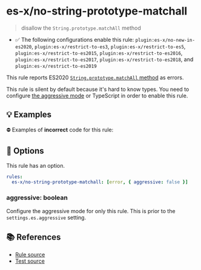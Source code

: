 # es-x/no-string-prototype-matchall
> disallow the `String.prototype.matchAll` method

- ✅ The following configurations enable this rule: `plugin:es-x/no-new-in-es2020`, `plugin:es-x/restrict-to-es3`, `plugin:es-x/restrict-to-es5`, `plugin:es-x/restrict-to-es2015`, `plugin:es-x/restrict-to-es2016`, `plugin:es-x/restrict-to-es2017`, `plugin:es-x/restrict-to-es2018`, and `plugin:es-x/restrict-to-es2019`

This rule reports ES2020 [`String.prototype.matchAll` method](https://github.com/tc39/proposal-string-matchall) as errors.

This rule is silent by default because it's hard to know types. You need to configure [the aggressive mode](../#the-aggressive-mode) or TypeScript in order to enable this rule.

## 💡 Examples

⛔ Examples of **incorrect** code for this rule:

<eslint-playground type="bad" code="/*eslint es-x/no-string-prototype-matchall: [error, { aggressive: true }] */
foo.matchAll(&quot;a&quot;)
" />

## 🔧 Options

This rule has an option.

```yml
rules:
  es-x/no-string-prototype-matchall: [error, { aggressive: false }]
```

### aggressive: boolean

Configure the aggressive mode for only this rule.
This is prior to the `settings.es.aggressive` setting.

## 📚 References

- [Rule source](https://github.com/ota-meshi/eslint-plugin-es-x/blob/v5.0.0/lib/rules/no-string-prototype-matchall.js)
- [Test source](https://github.com/ota-meshi/eslint-plugin-es-x/blob/v5.0.0/tests/lib/rules/no-string-prototype-matchall.js)

